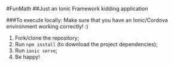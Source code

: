 #FunMath
##Just an Ionic Framework kidding application


###To execute locally:
Make sure that you have an Ionic/Cordova environment working correctly! :)</br>
  1. Fork/clone the repository;
  2. Run `npm install` (to download the project dependencies);
  3. Run `ionic serve`;
  4. Be happy!
